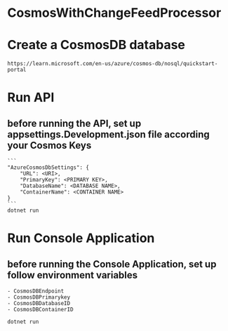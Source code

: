 # CosmosWithChangeFeedProcessor

# Create a CosmosDB database

    https://learn.microsoft.com/en-us/azure/cosmos-db/nosql/quickstart-portal
    

# Run API

## before running the API, set up appsettings.Development.json file according your Cosmos Keys

    ```
    "AzureCosmosDbSettings": {
        "URL": <URI>,
        "PrimaryKey": <PRIMARY KEY>,
        "DatabaseName": <DATABASE NAME>,
        "ContainerName": <CONTAINER NAME>    
    }
    ```  
    dotnet run


# Run Console Application

## before running the Console Application, set up follow environment variables

    - CosmosDBEndpoint
    - CosmosDBPrimarykey
    - CosmosDBDatabaseID
    - CosmosDBContainerID
    
    dotnet run
